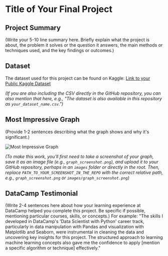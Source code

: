 # Title of Your Final Project

## Project Summary

(Write your 5-10 line summary here. Briefly explain what the project is about, the problem it solves or the question it answers, the main methods or techniques used, and the key findings or outcomes.)

## Dataset

The dataset used for this project can be found on Kaggle: [Link to your Public Kaggle Dataset](YOUR_PUBLIC_KAGGLE_DATASET_URL_HERE)

*(If you are also including the CSV directly in the GitHub repository, you can also mention that here, e.g., "The dataset is also available in this repository as `your_dataset_name.csv`.")*

## Most Impressive Graph

(Provide 1-2 sentences describing what the graph shows and why it's significant.)

![Most Impressive Graph](PATH_TO_YOUR_SCREENSHOT_IN_THE_REPO)

*(To make this work, you'll first need to take a screenshot of your graph, save it as an image file (e.g., `graph_screenshot.png`), and upload it to your GitHub repository, perhaps in an `images` folder or directly in the root. Then, replace `PATH_TO_YOUR_SCREENSHOT_IN_THE_REPO` with the correct relative path, e.g., `graph_screenshot.png` or `images/graph_screenshot.png`)*

## DataCamp Testimonial

(Write 2-4 sentences here about how your learning experience at DataCamp helped you complete this project. Be specific if possible, mentioning particular courses, skills, or concepts.)
For example: "The skills I developed in DataCamp's 'Data Scientist with Python' career track, particularly in data manipulation with Pandas and visualization with Matplotlib and Seaborn, were instrumental in cleaning the data and uncovering key insights for this project. The structured approach to learning machine learning concepts also gave me the confidence to apply [mention a specific algorithm or technique] effectively."
